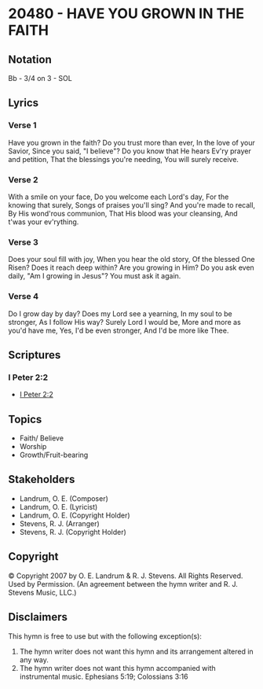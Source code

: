 # 20480 - HAVE YOU GROWN IN THE FAITH

## Notation

Bb - 3/4 on 3 - SOL

## Lyrics

### Verse 1

Have you grown in the faith? Do you trust more than ever, In the love of your Savior, Since you said, "I believe"? Do you know that He hears Ev'ry prayer and petition, That the blessings you're needing, You will surely receive.

### Verse 2

With a smile on your face, Do you welcome each Lord's day, For the knowing that surely, Songs of praises you'll sing? And you're made to recall, By His wond'rous communion, That His blood was your cleansing, And t'was your ev'rything.

### Verse 3

Does your soul fill with joy, When you hear the old story, Of the blessed One Risen? Does it reach deep within? Are you growing in Him? Do you ask even daily, "Am I growing in Jesus"? You must ask it again.

### Verse 4

Do I grow day by day? Does my Lord see a yearning, In my soul to be stronger, As I follow His way? Surely Lord I would be, More and more as you'd have me, Yes, I'd be even stronger, And I'd be more like Thee.


## Scriptures

### I Peter 2:2

- [I Peter 2:2](https://www.biblegateway.com/passage/?search=I%20Peter%202%3A2)


## Topics

- Faith/ Believe
- Worship
- Growth/Fruit-bearing

## Stakeholders

- Landrum, O. E. (Composer)
- Landrum, O. E. (Lyricist)
- Landrum, O. E. (Copyright Holder)
- Stevens, R. J. (Arranger)
- Stevens, R. J. (Copyright Holder)

## Copyright

© Copyright 2007 by O. E. Landrum & R. J. Stevens. All Rights Reserved. Used by Permission.
(An agreement between the hymn writer and R. J. Stevens Music, LLC.)

## Disclaimers

This hymn is free to use but with the following exception(s):
1. The hymn writer does not want this hymn and its arrangement altered in any way.
2. The hymn writer does not want this hymn accompanied with instrumental music.
Ephesians 5:19; Colossians 3:16

